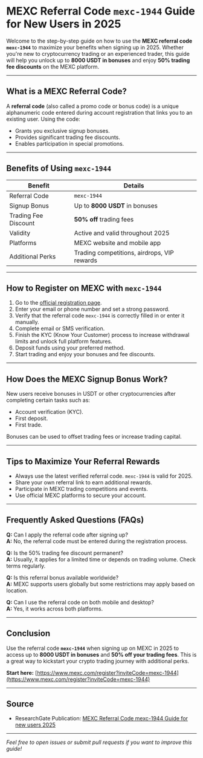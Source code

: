 # MEXC Referral Code `mexc-1944` Guide for New Users in 2025

Welcome to the step-by-step guide on how to use the **MEXC referral code `mexc-1944`** to maximize your benefits when signing up in 2025. Whether you're new to cryptocurrency trading or an experienced trader, this guide will help you unlock up to **8000 USDT in bonuses** and enjoy **50% trading fee discounts** on the MEXC platform.

---

## What is a MEXC Referral Code?

A **referral code** (also called a promo code or bonus code) is a unique alphanumeric code entered during account registration that links you to an existing user. Using the code:

- Grants you exclusive signup bonuses.
- Provides significant trading fee discounts.
- Enables participation in special promotions.

---

## Benefits of Using `mexc-1944`

| Benefit                 | Details                                  |
|-------------------------|-----------------------------------------|
| Referral Code           | `mexc-1944`                             |
| Signup Bonus            | Up to **8000 USDT** in bonuses          |
| Trading Fee Discount    | **50% off** trading fees                 |
| Validity                | Active and valid throughout 2025        |
| Platforms               | MEXC website and mobile app              |
| Additional Perks        | Trading competitions, airdrops, VIP rewards |

---

## How to Register on MEXC with `mexc-1944`

1. Go to the [official registration page](https://www.mexc.com/register?inviteCode=mexc-1944).
2. Enter your email or phone number and set a strong password.
3. Verify that the referral code `mexc-1944` is correctly filled in or enter it manually.
4. Complete email or SMS verification.
5. Finish the KYC (Know Your Customer) process to increase withdrawal limits and unlock full platform features.
6. Deposit funds using your preferred method.
7. Start trading and enjoy your bonuses and fee discounts.

---

## How Does the MEXC Signup Bonus Work?

New users receive bonuses in USDT or other cryptocurrencies after completing certain tasks such as:

- Account verification (KYC).
- First deposit.
- First trade.
  
Bonuses can be used to offset trading fees or increase trading capital.

---

## Tips to Maximize Your Referral Rewards

- Always use the latest verified referral code. `mexc-1944` is valid for 2025.
- Share your own referral link to earn additional rewards.
- Participate in MEXC trading competitions and events.
- Use official MEXC platforms to secure your account.

---

## Frequently Asked Questions (FAQs)

**Q:** Can I apply the referral code after signing up?  
**A:** No, the referral code must be entered during the registration process.

**Q:** Is the 50% trading fee discount permanent?  
**A:** Usually, it applies for a limited time or depends on trading volume. Check terms regularly.

**Q:** Is this referral bonus available worldwide?  
**A:** MEXC supports users globally but some restrictions may apply based on location.

**Q:** Can I use the referral code on both mobile and desktop?  
**A:** Yes, it works across both platforms.

---

## Conclusion

Use the referral code **`mexc-1944`** when signing up on MEXC in 2025 to access up to **8000 USDT in bonuses** and **50% off your trading fees**. This is a great way to kickstart your crypto trading journey with additional perks.

**Start here:** [https://www.mexc.com/register?inviteCode=mexc-1944](https://www.mexc.com/register?inviteCode=mexc-1944)

---

## Source

- ResearchGate Publication: [MEXC Referral Code mexc-1944 Guide for new users 2025](https://www.researchgate.net/publication/391837231_MEXC_Referral_Code_mexc-1944_Guide_for_new_users_2025)

---

*Feel free to open issues or submit pull requests if you want to improve this guide!*
